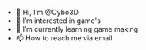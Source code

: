 - 👋 Hi, I’m @Cybo3D
- 👀 I’m interested in game's
- 🌱 I’m currently learning game making
- 📫 How to reach me via email

<!---
Cybo3D/Cybo3D is a ✨ special ✨ repository because its `README.md` (this file) appears on your GitHub profile.
You can click the Preview link to take a look at your changes.
--->
